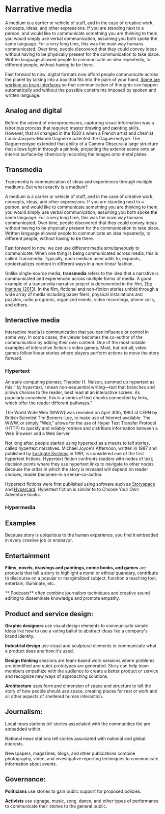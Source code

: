 # Narrative media

A medium is a carrier or vehicle of stuff, and in the case of creative work, concepts, ideas, and other expressions. If you are standing next to a person, and would like to communicate something you are thinking to them, you would simply use verbal communication, assuming you both spoke the same language. For a very long time, this was the main way humans communicated. Over time, people discovered that they could convey ideas without having to be physically present for the communication to take place. Written language allowed people to communicate an idea repeatedly, to different people, without having to be there.

Fast forward to now, digital formats now afford people communicate across the planet by talking into a box that fits into the palm of your hand. [Some are working on brain interfaces](http://waitbutwhy.com/2017/04/neuralink.html) so that communication of thoughts can happen automatically and without the possible constraints imposed by spoken and written language.

## Analog and digital

Before the advent of microprocessors, capturing visual information was a laborious process that required master drawing and painting skills. However, that all changed in the 1830's when a French artist and chemist Louis-Jacques-Mandé Daguerre patented the Daguerreotype. The Daguerreotype extended that ability of a Camera Obscura–a large structure that allows light in through a pinhole, projecting the exterior scene onto an interior surface–by chemically recording the images onto metal plates.

## Transmedia

Transmedia is communication of ideas and experiences through multiple mediums. But what exactly is a medium?

A medium is a carrier or vehicle of stuff, and in the case of creative work, concepts, ideas, and other expressions. If you are standing next to a person, and would like to communicate something you are thinking to them, you would simply use verbal communication, assuming you both spoke the same language. For a very long time, this was the main way humans communicated. Over time, people discovered that they could convey ideas without having to be physically present for the communication to take place. Written language allowed people to communicate an idea repeatedly, to different people, without having to be there.

Fast forward to now, we can use different media simultaneously to communicate. When one thing is being communicated across media, this is called Transmedia. Typically, each medium used adds to, expands, contextualizes content in different ways in a non-linear fashion.

Unlike single-source media, **transmedia** refers to the idea that a narrative is communicated and experienced across multiple forms of media. A good example of a transmedia narrative project is documented in the film, [The Institute \(2013\)](http://www.theinstitutemovie.com). In the film, fictional and non-fiction stories unfold through a wide array of media including paper fliers, physical installations and puzzles, radio programs, organized events, video recordings, phone calls, and others.

## Interactive media

Interactive media is communication that you can influence or control in some way. In some cases, the viewer becomes the co-author of the communication by adding their own content. One of the most notable examples of interactive fiction is video games. Most, but not all, video games follow linear stories where players perform actions to move the story forward.

### Hypertext

An early computing pioneer, Theodor H. Nelson, summed up hypertext as this:“ by hypertext, I mean non-sequential writing—text that branches and allows choices to the reader, best read at an interactive screen. As popularly conceived, this is a series of text chunks connected by links, which offer the reader different pathways.”

The World Wide Web \(WWW\) was revealed on April 30th, 1990 at CERN by British Scientist Tim Berners-Lee, to make use of Internet available. The WWW, or simply "Web," allows for the use of Hyper Text Transfer Protocol \(HTTP\) to quickly and reliably retrieve and distribute information between a Web Browser and a Web Server.

Not long after, people started using hypertext as a means to tell stories, called hypertext narratives. Michael Joyce's Afternoon, written in 1987 and published by [Eastgate Systems](http://www.eastgate.com/) in 1991, is considered one of the first hypertext fictions. Hypertext fiction confronts readers with nodes of text; decision points where they use hypertext links to navigate to other nodes. Because the order in which the story is revealed will depend on reader choices, reader becomes–in a sense–co-author.

Hypertext fictions were first published using software such as [Storyspace](http://www.eastgate.com/storyspace/) and [Hypercard](http://hypercard.org/). Hypertext fiction is similar to to Choose Your Own Adventure books. 



### Hypermedia

## Examples

Because story is ubiquitous to the human experience, you find it embedded in every creative job or endeavor.

## Entertainment

**Films, novels, drawings and paintings, comic books, and games** are products that tell a story to highlight a moral or ethical quandary, contribute to discourse on a popular or marginalized subject, function a teaching tool, entertain, illuminate, etc.

** Podcasts** often combine journalism techniques and creative sound editing to disseminate knowledge and promote empathy.

## Product and service design:

**Graphic designers** use visual design elements to communicate simple ideas like how to use a voting ballot to abstract ideas like a company's brand identity.

**Industrial design** use visual and sculptural elements to communicate what a product does and how it's used.

**Design thinking** sessions are team-based work sessions where problems are identified and quick prototypes are generated. Story can help team members empathize with the audience to create a better product or service and recognize new ways of approaching solutions.

**Architecture** uses form and dimension of space and structure to tell the story of how people should use space, creating places for rest or work and all other aspects of sheltered human interaction.

## Journalism:

Local news stations tell stories associated with the communities the are embedded within.

National news stations tell stories associated with national and global interests.

Newspapers, magazines, blogs, and other publications combine photography, video, and investigative reporting techniques to communicate information about events.

## Governance:

**Politicians** use stories to gain public support for proposed policies.

**Activists** use signage, music, song, dance, and other types of performance to communicate their stories to the general public.

